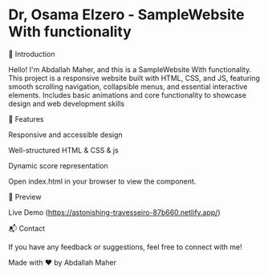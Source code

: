 # Dr, Osama Elzero - SampleWebsite With functionality 

🌟 Introduction

Hello! I'm Abdallah Maher, and this is a SampleWebsite With functionality. This project is a  responsive  website built with HTML, CSS, and JS, featuring smooth scrolling navigation,
collapsible menus, and essential interactive elements. Includes basic animations and core functionality to showcase design and web development skills

🚀 Features 

Responsive and accessible design

Well-structured HTML & CSS & js

Dynamic score representation


Open index.html in your browser to view the component.

🎨 Preview

Live Demo (https://astonishing-travesseiro-87b660.netlify.app/)

📬 Contact 

If you have any feedback or suggestions, feel free to connect with me!

Made with ❤️ by Abdallah Maher

